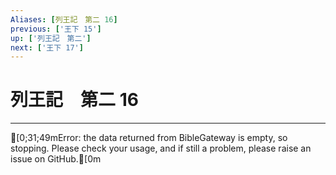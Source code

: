 ```yaml
---
Aliases: [列王記　第二 16]
previous: ['王下 15']
up: ['列王記　第二']
next: ['王下 17']
---
```

# 列王記　第二 16

***
[0;31;49mError: the data returned from BibleGateway is empty, so stopping. Please check your usage, and if still a problem, please raise an issue on GitHub.[0m
